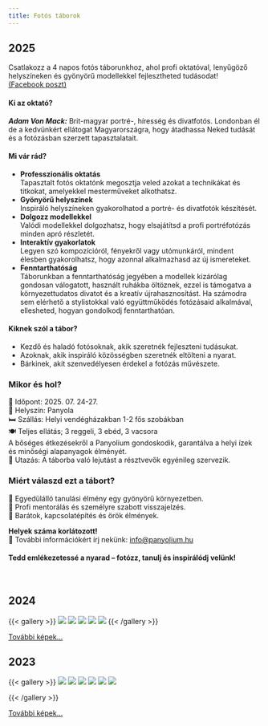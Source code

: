 ```yaml
---
title: Fotós táborok
---
```


## 2025

Csatlakozz a 4 napos fotós táborunkhoz, ahol profi oktatóval, lenyűgöző helyszíneken és gyönyörű modellekkel fejlesztheted tudásodat!  
[(Facebook poszt)](https://www.facebook.com/Panyolium/posts/1423326918980792)

#### Ki az oktató?
***Adam Von Mack:*** Brit-magyar portré-, híresség és divatfotós. Londonban él de a kedvünkért ellátogat Magyarországra, hogy átadhassa Neked tudását és a fotózásban szerzett tapasztalatait.

#### Mi vár rád?
- **Professzionális oktatás**  
Tapasztalt fotós oktatónk megosztja veled azokat a technikákat és titkokat, amelyekkel mesterműveket alkothatsz.
- **Gyönyörű helyszínek**  
Inspiráló helyszíneken gyakorolhatod a portré- és divatfotók készítését.
- **Dolgozz modellekkel**  
Valódi modellekkel dolgozhatsz, hogy elsajátítsd a profi portréfotózás minden apró részletét.
- **Interaktív gyakorlatok**  
Legyen szó kompozícióról, fényekről vagy utómunkáról, mindent élesben gyakorolhatsz, hogy azonnal alkalmazhasd az új ismereteket.
- **Fenntarthatóság**  
Táborunkban a fenntarthatóság jegyében a modellek kizárólag gondosan válogatott, használt ruhákba öltöznek, ezzel is támogatva a környezettudatos divatot és a kreatív újrahasznosítást. Ha számodra sem elérhető a stylistokkal való együttműködés fotózásaid alkalmával, ellesheted, hogyan gondolkodj fenntarthatóan.

#### Kiknek szól a tábor?
- Kezdő és haladó fotósoknak, akik szeretnék fejleszteni tudásukat.
- Azoknak, akik inspiráló közösségben szeretnék eltölteni a nyarat.
- Bárkinek, akit szenvedélyesen érdekel a fotózás művészete.

### Mikor és hol?
📅 Időpont: 2025. 07. 24-27.  
📍 Helyszín: Panyola  
🛏️ Szállás: Helyi vendégházakban 1-2 fős szobákban  
🍽️ Teljes ellátás; 3 reggeli, 3 ebéd, 3 vacsora  
A bőséges étkezésekről a Panyolium gondoskodik, garantálva a helyi ízek és minőségi alapanyagok élményét.  
🚗 Utazás: A táborba való lejutást a résztvevők egyénileg szervezik.  

### Miért válaszd ezt a tábort?
🌟 Egyedülálló tanulási élmény egy gyönyörű környezetben.  
🌟 Profi mentorálás és személyre szabott visszajelzés.  
🌟 Barátok, kapcsolatépítés és örök élmények.  

**Helyek száma korlátozott!**  
📩 További információkért írj nekünk: info@panyolium.hu  

#### **Tedd emlékezetessé a nyarad – fotózz, tanulj és inspirálódj velünk!**

<br>

## 2024
{{< gallery >}}
  <img src="/fotos-taborok/preview/2024/DZ0A1875.jpg" class="grid-w50 md:grid-w33 xl:grid-w25" />
  <img src="/fotos-taborok/preview/2024/DZ0A2037.jpg" class="grid-w50 md:grid-w33 xl:grid-w25" />
  <img src="/fotos-taborok/preview/2024/DZ0A2948.jpg" class="grid-w50 md:grid-w33 xl:grid-w25" />
  <img src="/fotos-taborok/preview/2024/L1010451.jpg" class="grid-w50 md:grid-w33 xl:grid-w25" />
  <img src="/fotos-taborok/preview/2024/L1010489.jpg" class="grid-w50 md:grid-w33 xl:grid-w25" />
{{< /gallery >}}

[További képek...](https://andrasschram.smugmug.com/PANYOLA-20/n-tbZz4H)

## 2023
{{< gallery >}}
  <img src="/fotos-taborok/preview/2023/DZ0A4138.jpg" class="grid-w50 md:grid-w33 xl:grid-w25" />
  <img src="/fotos-taborok/preview/2023/L1002881.jpg" class="grid-w50 md:grid-w33 xl:grid-w25" />
  <img src="/fotos-taborok/preview/2023/DZ0A4100.jpg" class="grid-w50 md:grid-w33 xl:grid-w25" />
  <img src="/fotos-taborok/preview/2023/L1002923.jpg" class="grid-w50 md:grid-w33 xl:grid-w25" />
  <img src="/fotos-taborok/preview/2023/L1003000.jpg" class="grid-w50 md:grid-w33 xl:grid-w25" />
  <img src="/fotos-taborok/preview/2023/L1002847.jpg" class="grid-w50 md:grid-w33 xl:grid-w25" />

{{< /gallery >}}

[További képek...](https://andrasschram.smugmug.com/Panyola-tabor-es-workshop/n-VsdffT)



